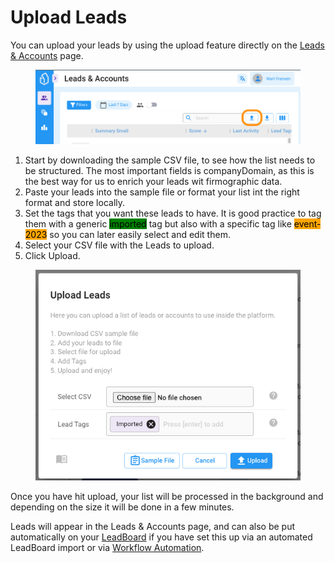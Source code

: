 # Upload Leads

You can upload your leads by using the upload feature directly on the [Leads & Accounts](../../projects.md) page.

<figure><img src="../../../.gitbook/assets/LeadBoxer_App.png" alt=""><figcaption></figcaption></figure>

1. Start by downloading the sample CSV file, to see how the list needs to be structured. The most important fields is companyDomain, as this is the best way for us to enrich your leads wit firmographic data.
2. Paste your leads into the sample file or format your list int the right format and store locally.
3. Set the tags that you want these leads to have. It is good practice to tag them with a generic  <mark style="background-color:green;">imported</mark> tag but also with a specific tag like <mark style="background-color:orange;">event-2023</mark> so you can later easily select and edit them.&#x20;
4. Select your CSV file with the Leads to upload.
5. Click Upload.

<figure><img src="../../../.gitbook/assets/LeadBoxer_App (2).png" alt=""><figcaption></figcaption></figure>

Once you have hit upload, your list will be processed in the background and depending on the size it will be done in a few minutes.

Leads will appear in the Leads & Accounts page, and can also be put automatically on your [LeadBoard](../../tasks.md) if you have set this up via an automated LeadBoard import or via [Workflow Automation](../workflow-automation.md).
